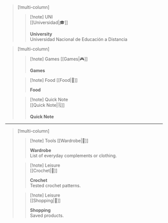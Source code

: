 
> [!multi-column]
>
> > [!note] UNI  
>> [[Universidad|🎓]]
>>  
>> **University**  
>> Universidad Nacional de Educación a Distancia
>

> [!multi-column]
>
>> [!note] Games
>> [[Games|🎮]]
>> 
>> **Games**  
>> 
>
>> [!note] Food 
>> [[Food|🍴]]  
>> 
>> **Food** 
>> 
>
>> [!note] Quick Note  
>> [[Quick Note|🗒]]  
>> 
>> **Quick Note**  
>> 

___

> [!multi-column]
>
>> [!note]  Tools 
>> [[Wardrobe|👗]]  
>>  
>> **Wardrobe**  
>> List of everyday complements or clothing.
>
>> [!note] Leisure  
>> [[Crochet|🧶]]
>>  
>> **Crochet**  
>> Tested crochet patterns.
>
>> [!note] Leisure  
>> [[Shopping|🛒]]  
>>  
>> **Shopping**  
>> Saved products.
>

